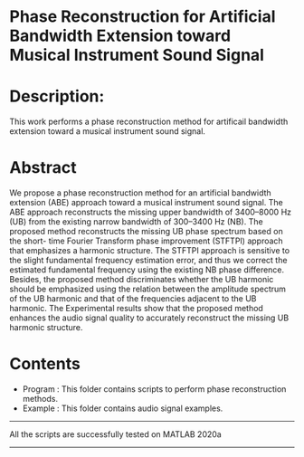 # Phase Reconstruction for Artificial Bandwidth Extension toward Musical Instrument Sound Signal

# Description:
This work performs a phase reconstruction method for artificail bandwidth extension toward a musical instrument sound signal.

# Abstract
We propose a phase reconstruction method for an artificial bandwidth extension (ABE) approach toward a musical instrument sound signal. The ABE approach reconstructs the missing upper bandwidth of 3400–8000 Hz (UB) from the existing narrow bandwidth of 300–3400 Hz (NB). The proposed method reconstructs the missing UB phase spectrum based on the short- time Fourier Transform phase improvement (STFTPI) approach that emphasizes a harmonic structure. The STFTPI approach is sensitive to the slight fundamental frequency estimation error, and thus we correct the estimated fundamental frequency using the existing NB phase difference. Besides, the proposed method discriminates whether the UB harmonic should be emphasized using the relation between the amplitude spectrum of the UB harmonic and that of the frequencies adjacent to the UB harmonic. The Experimental results show that the proposed method enhances the audio signal quality to accurately reconstruct the missing UB harmonic structure.

# Contents
- Program : This folder contains scripts to perform phase reconstruction methods.
- Example : This folder contains audio signal examples.


____________________________________________________________________________
All the scripts are successfully tested on MATLAB 2020a
____________________________________________________________________________
